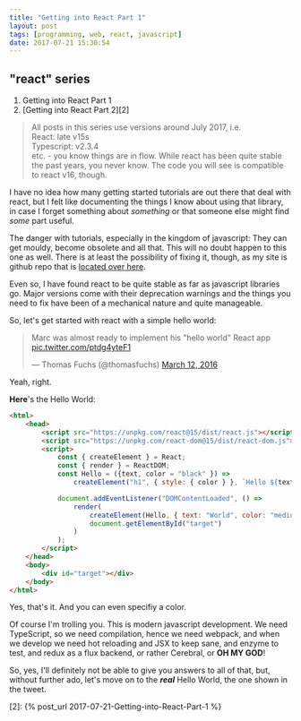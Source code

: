 ```yaml
---
title: "Getting into React Part 1"
layout: post
tags: [programming, web, react, javascript]
date: 2017-07-21 15:30:54
---
```


## "react" series
1. Getting into React Part 1
1. [Getting into React Part 2][2]

> All posts in this series use versions around July 2017, i.e.<br>
> React: late v15s<br>
> Typescript: v2.3.4<br>
> etc. - you know things are in flow. While react has been quite stable the past years, you never know.
> The code you will see is compatible to react v16, though.


I have no idea how many getting started tutorials are out there that deal with react, but I felt like documenting the things I know about using that library, in case I forget something about _something_ or that someone else might find _some_ part useful.

The danger with tutorials, especially in the kingdom of javascript: They can get mouldy, become obsolete and all that. This will no doubt happen to this one as well. There is at least the possibility of fixing it, though, as my site is github repo that is [located over here][1].

Even so, I have found react to be quite stable as far as javascript libraries go. Major versions come with their deprecation warnings and the things you need to fix have been of a mechanical nature and quite manageable.

So, let's get started with react with a simple hello world: 

<blockquote class="twitter-tweet" data-lang="en"><p lang="en" dir="ltr">Marc was almost ready to implement his &quot;hello world&quot; React app <a href="https://t.co/ptdg4yteF1">pic.twitter.com/ptdg4yteF1</a></p>&mdash; Thomas Fuchs (@thomasfuchs) <a href="https://twitter.com/thomasfuchs/status/708675139253174273">March 12, 2016</a></blockquote>
<script async src="//platform.twitter.com/widgets.js" charset="utf-8"></script>

Yeah, right.

__Here__'s the Hello World:

```html
<html>
    <head>
        <script src="https://unpkg.com/react@15/dist/react.js"></script>
        <script src="https://unpkg.com/react-dom@15/dist/react-dom.js"></script>
        <script>
            const { createElement } = React;
            const { render } = ReactDOM;
            const Hello = ({text, color = "black" }) => 
                createElement("h1", { style: { color } }, `Hello ${text}`);

            document.addEventListener("DOMContentLoaded", () => 
                render(
                    createElement(Hello, { text: "World", color: "mediumseagreen" }), 
                    document.getElementById("target")
                )
            );
        </script>
    </head>
    <body>
        <div id="target"></div>
    </body>
</html>
```

Yes, that's it. And you can even specifiy a color.

Of course I'm trolling you. This is modern javascript development. We need TypeScript, so we need compilation, hence we need webpack, and when we develop we need hot reloading and JSX to keep sane, and enzyme to test, and redux as a flux backend, or rather Cerebral, or __OH MY GOD__!

So, yes, I'll definitely not be able to give you answers to all of that, but, without further ado, let's move on to the ___real___ Hello World, the one shown in the tweet.


[1]: https://github.com/flq/flq.github.io
[2]: {% post_url 2017-07-21-Getting-into-React-Part-1 %}
